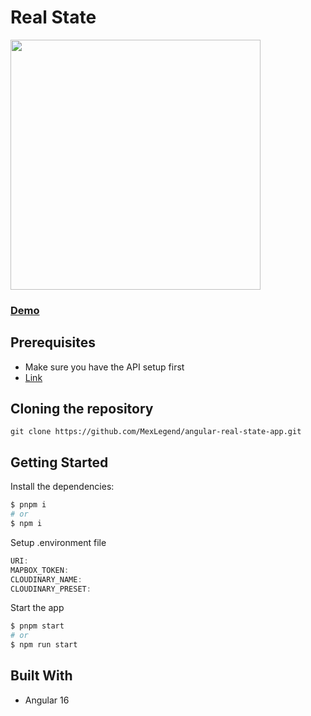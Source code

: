 # Real State

<img src="https://res.cloudinary.com/devmexsoft/image/upload/v1691990365/AngularRealState/Real_State_Thumbnail_yv0n1s.png" height="400px"/>

### [Demo](https://angular-real-state-app.vercel.app)

## Prerequisites
- Make sure you have the API setup first
- [Link](https://github.com/MexLegend/angular-real-state-api)

## Cloning the repository

```shell
git clone https://github.com/MexLegend/angular-real-state-app.git
```

## Getting Started

Install the dependencies:

```sh
$ pnpm i
# or
$ npm i
```

Setup .environment file

```js
URI: 
MAPBOX_TOKEN: 
CLOUDINARY_NAME:
CLOUDINARY_PRESET:
```

Start the app

```sh
$ pnpm start
# or
$ npm run start
```

## Built With

- Angular 16
